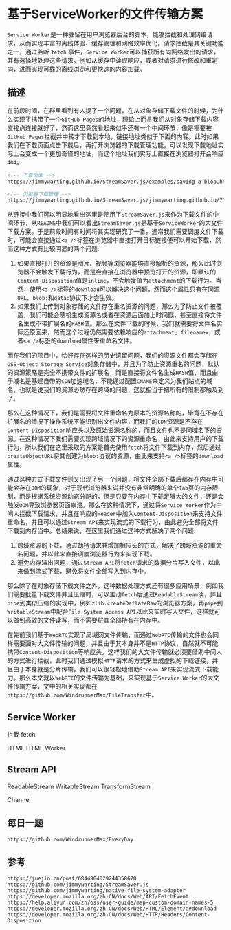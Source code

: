 # 基于ServiceWorker的文件传输方案
`Service Worker`是一种驻留在用户浏览器后台的脚本，能够拦截和处理网络请求，从而实现丰富的离线体验、缓存管理和网络效率优化。请求拦截是其关键功能之一，通过监听 `fetch` 事件，`Service Worker`可以捕获所有向网络发出的请求，并有选择地处理这些请求，例如从缓存中读取响应，或者对请求进行修改和重定向，进而实现可靠的离线浏览和更快速的内容加载。

## 描述
在前段时间，在群里看到有人提了一个问题，在从对象存储下载文件的时候，为什么实现了携带了一个`GitHub Pages`的地址，理论上而言我们从对象存储下载内容直接点连接就好了，然而这里竟然看起来似乎还有一个中间环节，像是需要被`GitHub Pages`拦截并中转才下载到本地，链接地址类似于下面的内容。此时如果我们在下载页面点击下载后，再打开浏览器的下载管理功能，可以发现下载地址实际上会变成一个更加奇怪的地址，而这个地址我们实际上直接在浏览器打开会响应`404`。

```html
<!-- 下载页面 -->
https://jimmywarting.github.io/StreamSaver.js/examples/saving-a-blob.html

<!-- 浏览器下载管理 -->
https://jimmywarting.github.io/StreamSaver.js/jimmywarting.github.io/712864/sample.txt
```

从链接中我们可以明显地看出这里是使用了`StreamSaver.js`来作为下载文件的中间环节，从`README`中我们可以看出`StreamSaver.js`是基于`ServiceWorker`的大文件下载方案。于是前段时间有时间将其实现研究了一番，通常我们需要调度文件下载时，可能会直接通过`<a />`标签在浏览器中直接打开目标链接便可以开始下载，然而这种方式有比较明显的两个问题: 

1. 如果直接打开的资源是图片、视频等浏览器能够直接解析的资源，那么此时浏览器不会触发下载行为，而是会直接在浏览器中预览打开的资源，即默认的`Content-Disposition`值是`inline`，不会触发值为`attachment`的下载行为。当然，使用`<a />`标签的`download`可以解决这个问题，然而这个属性只有在同源`URL`、`blob:`和`data:`协议下才会生效。
2. 如果我们上传到对象存储的文件存在重名资源的问题，那么为了防止文件被覆盖，我们可能会随机生成资源名或者在资源后面加上时间戳，甚至直接将文件名生成不带扩展名的`HASH`值。那么在文件下载的时候，我们就需要将文件名实际还原回来，然而这个过程仍然需要依赖响应的`attachment; filename=`，或者`<a />`标签的`download`属性来重命名文件。

而在我们的项目中，恰好存在这样的历史遗留问题，我们的资源文件都会存储在`OSS-Object Storage Service`对象存储中，并且为了防止资源重名的问题，默认的资源策略是完全不携带文件的扩展名，而是直接将文件名生成`HASH`值，而且由于域名是基建自带的`CDN`加速域名，不能通过配置`CNAME`来定义为我们站点的域名，也就是说我们的资源必然存在跨域的问题，这就相当于把所有的限制都触及到了。

那么在这种情况下，我们是需要将文件重命名为原本的资源名称的，毕竟在不存在扩展名的情况下操作系统不能识别出文件内容，而我们的`CDN`资源是不存在`Content-Disposition`响应头以及原始资源名称的，而且文件也不是同域名下的资源。在这种情况下我们需要实现跨域情况下的资源重命名，由此来支持用户的下载行为，所以我们在这里采取的方案是首先使用`fetch`将文件下载到内存，然后通过`createObjectURL`将其创建为`blob:`协议的资源，由此来支持`<a />`标签的`download`属性。

通过这种方式下载文件则又出现了另一个问题，将文件全部下载后都存在内存中可能会存在`OOM`的现象，对于现代浏览器来说并没有非常明确的单个`Tab`页的内存限制，而是根据系统资源动态分配的，但是只要在内存中下载足够大的文件，还是会触发`OOM`导致浏览器页面崩溃。那么在这种情况下，通过将`Service Worker`作为中间人拦截下载请求，并且在响应的`Header`中加入`Content-Disposition`来支持文件重命名，并且可以通过`Stream API`来实现流式的下载行为，由此避免全部将文件下载到内存当中。总结来说，在这里我们通过这种方式解决了两个问题: 

1. 跨域资源的下载，通过劫持请求并增加相应头的方式，解决了跨域资源的重命名问题，并以此来直接调度浏览器行为来实现下载。
2. 避免内存溢出问题，通过`Stream API`将`fetch`请求的数据分片写入文件，以此来做到流式下载，避免将文件全部写入到内存中。

那么除了在对象存储下载文件之外，这种数据处理方式还有很多应用场景，例如我们需要批量下载文件并且压缩时，可以主动`fetch`后通过`ReadableStream`读，并且`pipe`到类似压缩的实现中，例如`zlib.createDeflateRaw`的浏览器方案，再`pipe`到`WritableStream`中配合`File System Access API`以此来实时写入文件，这样就可以做到高效的文件读写，而不需要将其全部持有在内存中。

在先前我们基于`WebRTC`实现了局域网文件传输，而通过`WebRTC`传输的文件也会同样需要面对大文件传输的问题，并且由于其本身并不是`HTTP`协议，自然就不可能携带`Content-Disposition`等响应头。这样我们的大文件传输就必须要借助中间人的方式进行拦截，此时我们通过模拟`HTTP`请求的方式来生成虚拟的下载链接，并且由于本身就是分片传输，我们可以很轻松地借助`Stream API`来实现流式下载能力。那么本文就以`WebRTC`的文件传输为基础，来实现基于`Service Worker`的大文件传输方案，文中的相关实现都在`https://github.com/WindrunnerMax/FileTransfer`中。

## Service Worker

拦截 fetch

HTML HTML Worker

## Stream API
ReadableStream WritableStream TransformStream

Channel


## 每日一题

```
https://github.com/WindrunnerMax/EveryDay
```

## 参考

```
https://juejin.cn/post/6844904029244358670
https://github.com/jimmywarting/StreamSaver.js
https://github.com/jimmywarting/native-file-system-adapter
https://developer.mozilla.org/zh-CN/docs/Web/API/FetchEvent
https://help.aliyun.com/zh/oss/user-guide/map-custom-domain-names-5
https://developer.mozilla.org/zh-CN/docs/Web/HTML/Element/a#download
https://developer.mozilla.org/zh-CN/docs/Web/HTTP/Headers/Content-Disposition
```